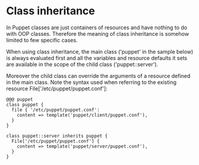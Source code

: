 # Class inheritance #

In Puppet classes are just containers of resources and have nothing to do with OOP classes. Therefore the meaning of class inheritance is somehow limited to few specific cases.

When using class inheritance, the main class ('puppet' in the sample below) is always evaluated first and all the variables and resource defaults it sets are available in the scope of the child class ('puppet::server').

Moreover the child class can override the arguments of a resource defined in the main class. Note the syntax used when referring to the existing resource File['/etc/puppet/puppet.conf']:

    @@@ puppet
    class puppet {
      file { '/etc/puppet/puppet.conf':
        content => template('puppet/client/puppet.conf'),
      }
    }
    
    class puppet::server inherits puppet {
      File['/etc/puppet/puppet.conf'] {
        content => template('puppet/server/puppet.conf'),
      }
    }


